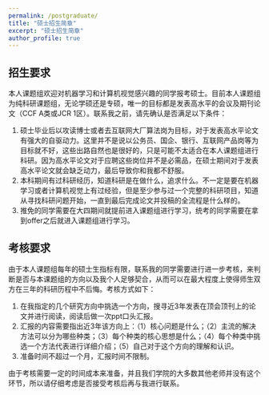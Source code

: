 ```yaml
---
permalink: /postgraduate/
title: "硕士招生简章"
excerpt: "硕士招生简章"
author_profile: true
---
```


## 招生要求

本人课题组欢迎对机器学习和计算机视觉感兴趣的同学报考硕士。目前本人课题组为纯科研课题组，无论学硕还是专硕，唯一的目标都是发表高水平的会议及期刊论文（CCF A类或JCR 1区）。联系我之前，请先确认是否满足以下条件：

1. 硕士毕业后以攻读博士或者去互联网大厂算法岗为目标，对于发表高水平论文有强大的自驱动力。这里并不是说以公务员、国企、银行、互联网产品岗等为目标就不好，这些出路自然也是很好的，只是可能不太适合在本人课题组进行科研。因为高水平论文对于应聘这些岗位并不是必需品，在硕士期间对于发表高水平论文就会缺乏动力，最后导致你和我都不舒服。
2. 本科期间有过科研经历，知道科研是在做什么，追求什么。不一定是要在机器学习或者计算机视觉上有过经验，但是至少参与过一个完整的科研项目，知道从寻找科研问题开始，一直到最后完成论文并投稿的全流程是什么样的。
3. 推免的同学需要在大四期间就提前进入课题组进行学习，统考的同学需要在拿到offer之后就进入课题组进行学习。

## 考核要求

由于本人课题组每年的硕士生指标有限，联系我的同学需要进行进一步考核，来判断是否与本课题组的方向以及我个人足够契合，从而可以在最大程度上使得师生双方在三年的科研历程中不后悔。考核方式如下：

1. 在我指定的几个研究方向中挑选一个方向，搜寻近3年发表在顶会顶刊上的论文并进行阅读，阅读后做一次ppt口头汇报。
2. 汇报的内容需要指出近3年该方向上：（1）核心问题是什么；（2）主流的解决方法可以分为哪些种类；（3）每个种类的核心思想是什么；（4）每个种类中挑选一个方法代表进行详细介绍；（5）自己对于这个方向的理解和认识。
3. 准备时间不超过一个月，汇报时间不限制。

由于考核需要一定的时间成本来准备，并且我们学院的大多数其他老师并没有这个环节，所以请仔细考虑是否接受考核后再与我进行联系。